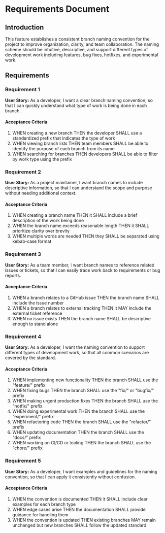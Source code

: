 # Requirements Document

## Introduction

This feature establishes a consistent branch naming convention for the project to improve organization, clarity, and team collaboration. The naming scheme should be intuitive, descriptive, and support different types of development work including features, bug fixes, hotfixes, and experimental work.

## Requirements

### Requirement 1

**User Story:** As a developer, I want a clear branch naming convention, so that I can quickly understand what type of work is being done in each branch.

#### Acceptance Criteria

1. WHEN creating a new branch THEN the developer SHALL use a standardized prefix that indicates the type of work
2. WHEN viewing branch lists THEN team members SHALL be able to identify the purpose of each branch from its name
3. WHEN searching for branches THEN developers SHALL be able to filter by work type using the prefix

### Requirement 2

**User Story:** As a project maintainer, I want branch names to include descriptive information, so that I can understand the scope and purpose without needing additional context.

#### Acceptance Criteria

1. WHEN creating a branch name THEN it SHALL include a brief description of the work being done
2. WHEN the branch name exceeds reasonable length THEN it SHALL prioritize clarity over brevity
3. WHEN multiple words are needed THEN they SHALL be separated using kebab-case format

### Requirement 3

**User Story:** As a team member, I want branch names to reference related issues or tickets, so that I can easily trace work back to requirements or bug reports.

#### Acceptance Criteria

1. WHEN a branch relates to a GitHub issue THEN the branch name SHALL include the issue number
2. WHEN a branch relates to external tracking THEN it MAY include the external ticket reference
3. WHEN no issue exists THEN the branch name SHALL be descriptive enough to stand alone

### Requirement 4

**User Story:** As a developer, I want the naming convention to support different types of development work, so that all common scenarios are covered by the standard.

#### Acceptance Criteria

1. WHEN implementing new functionality THEN the branch SHALL use the "feature/" prefix
2. WHEN fixing bugs THEN the branch SHALL use the "fix/" or "bugfix/" prefix
3. WHEN making urgent production fixes THEN the branch SHALL use the "hotfix/" prefix
4. WHEN doing experimental work THEN the branch SHALL use the "experiment/" prefix
5. WHEN refactoring code THEN the branch SHALL use the "refactor/" prefix
6. WHEN updating documentation THEN the branch SHALL use the "docs/" prefix
7. WHEN working on CI/CD or tooling THEN the branch SHALL use the "chore/" prefix

### Requirement 5

**User Story:** As a developer, I want examples and guidelines for the naming convention, so that I can apply it consistently without confusion.

#### Acceptance Criteria

1. WHEN the convention is documented THEN it SHALL include clear examples for each branch type
2. WHEN edge cases arise THEN the documentation SHALL provide guidance for handling them
3. WHEN the convention is updated THEN existing branches MAY remain unchanged but new branches SHALL follow the updated standard